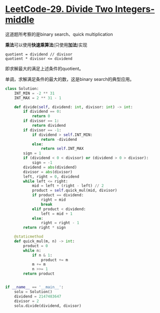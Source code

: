 # [LeetCode-29. Divide Two Integers-middle](https://leetcode.cn/problems/divide-two-integers/)

这道题所考察的是binary search、quick multiplication

**乘法**可以使用**快速乘算法**(只使用**加法**)实现

```
quotient = dividend // divisor 
quotient * divisor <= dividend
```

即求解最大的满足上述条件的quotient。

单调，求解满足条件的最大的数，这是binary search的典型应用。



```python
class Solution:
    INT_MIN = -2 ** 31
    INT_MAX = 2 ** 31 - 1

    def divide(self, dividend: int, divisor: int) -> int:
        if dividend == 0:
            return 0
        if divisor == 1:
            return dividend
        if divisor == -1:
            if dividend > self.INT_MIN:
                return -dividend
            else:
                return self.INT_MAX
        sign = 1
        if (dividend < 0 < divisor) or (dividend > 0 > divisor):
            sign = -1
        dividend = abs(dividend)
        divisor = abs(divisor)
        left, right = 0, dividend
        while left <= right:
            mid = left + (right - left) // 2
            product = self.quick_mul(mid, divisor)
            if product == dividend:
                right = mid
                break
            elif product < dividend:
                left = mid + 1
            else:
                right = right - 1
        return right * sign

    @staticmethod
    def quick_mul(m, n) -> int:
        product = 0
        while n:
            if n & 1:
                product += m
            m += m
            n >>= 1
        return product


if __name__ == '__main__':
    solu = Solution()
    dividend = 2147483647
    divisor = 2
    solu.divide(dividend, divisor)

```

